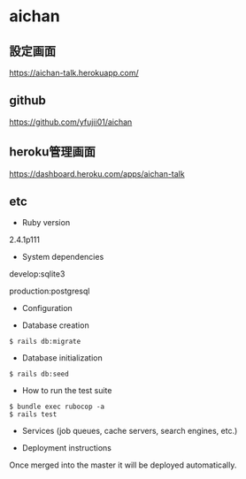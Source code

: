 # aichan

## 設定画面

https://aichan-talk.herokuapp.com/

## github

https://github.com/yfujii01/aichan

## heroku管理画面

https://dashboard.heroku.com/apps/aichan-talk

## etc

* Ruby version

2.4.1p111

* System dependencies

develop:sqlite3

production:postgresql

* Configuration

* Database creation

```
$ rails db:migrate
```

* Database initialization

```
$ rails db:seed
```

* How to run the test suite

```
$ bundle exec rubocop -a
$ rails test
```

* Services (job queues, cache servers, search engines, etc.)

* Deployment instructions

Once merged into the master it will be deployed automatically.
